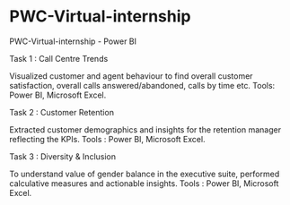 # PWC-Virtual-internship
PWC-Virtual-internship - Power BI

Task 1 : Call Centre Trends

Visualized customer and agent behaviour to find overall customer satisfaction, overall calls answered/abandoned, calls by time etc. Tools: Power BI, Microsoft Excel.

Task 2 : Customer Retention

Extracted customer demographics and insights for the retention manager reflecting the KPIs. Tools : Power BI, Microsoft Excel.

Task 3 : Diversity & Inclusion

To understand value of gender balance in the executive suite, performed calculative measures and actionable insights. Tools : Power BI, Microsoft Excel.
